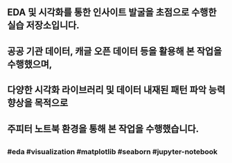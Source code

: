 ##
## EDA 및 시각화를 통한 인사이트 발굴을 초점으로 수행한 실습 저장소입니다.
## 공공 기관 데이터, 캐글 오픈 데이터 등을 활용해 본 작업을 수행했으며,
## 다양한 시각화 라이브러리 및 데이터 내재된 패턴 파악 능력 향상을 목적으로
## 주피터 노트북 환경을 통해 본 작업을 수행했습니다.
##
### #eda #visualization #matplotlib #seaborn #jupyter-notebook
##
